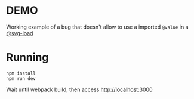 # DEMO
Working example of a bug that doesn't allow to use a imported `@value` in a [@svg-load](https://github.com/TrySound/postcss-inline-svg)

# Running
```
npm install
npm run dev
```

Wait until webpack build, then access [http://localhost:3000](http://localhost:3000)

